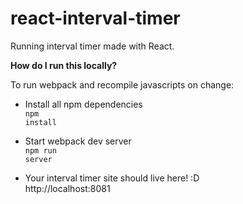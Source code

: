 # react-interval-timer
Running interval timer made with React.

<strong>How do I run this locally?</strong>

To run webpack and recompile javascripts on change:

*    Install all npm dependencies<br/>
    <code>npm install</code>

*    Start webpack dev server<br/>
    <code>npm run server</code>

*    Your interval timer site should live here! :D<br/>
    http://localhost:8081  

